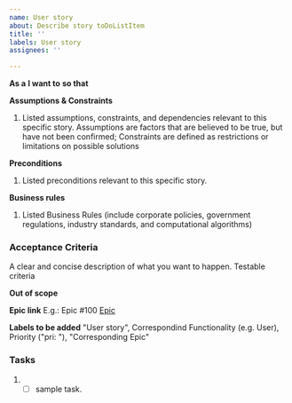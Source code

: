 ```yaml
---
name: User story
about: Describe story toDoListItem
title: ''
labels: User story
assignees: ''

---
```


**As a** <role> **I want to** <goal> **so that** <benefit>

**Assumptions & Constraints**
1. Listed assumptions, constraints, and dependencies relevant to this specific story.
Assumptions are factors that are believed to be true, but have not been confirmed; Constraints are defined as restrictions or limitations on possible solutions

**Preconditions**
1. Listed preconditions relevant to this specific story.

**Business rules**
1. Listed Business Rules (include corporate policies, government regulations, industry standards, and computational algorithms)

### Acceptance Criteria
A clear and concise description of what you want to happen.  Testable criteria

**Out of scope**

**Epic link**
E.g.: Epic #100 [Epic](https://jira.softserve.academy/browse/100)

**Labels to be added**
"User story", Correspondind Functionality (e.g. User), Priority ("pri: "), "Corresponding Epic"

### Tasks 
1. - [ ] sample task.
